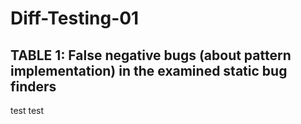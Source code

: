 # Diff-Testing-01
## TABLE 1: False negative bugs (about pattern implementation) in the examined static bug finders
test test
